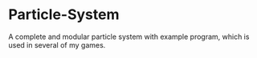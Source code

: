 Particle-System
===============

A complete and modular particle system with example program, which is used in several of my games.
